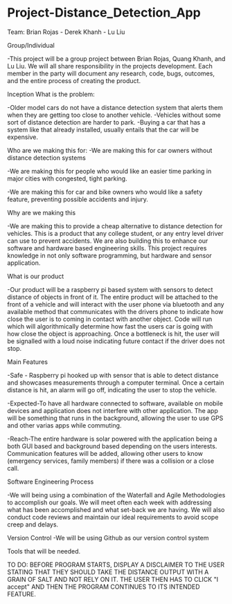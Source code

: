 # Project-Distance_Detection_App
Team: Brian Rojas - Derek Khanh - Lu Liu 


Group/Individual

-This project will be a group project between Brian Rojas, Quang Khanh, and Lu Liu. We will all share responsibility in the projects development. Each member in the party will document any research, code, bugs, outcomes, and the entire process of creating the product. 


Inception
What is the problem:

-Older model cars do not have a distance detection system that alerts them when they are getting too close to another vehicle. 
-Vehicles without some sort of distance detection are harder to park.
-Buying a car that has a system like that already installed, usually entails that the car will be expensive. 

Who are we making this for:
-We are making this for car owners without distance detection systems

-We are making this for people who would like an easier time parking in major cities with congested, tight parking. 

-We are making this for car and bike owners who would like a safety feature, preventing possible accidents and injury.
 
Why are we making this

-We are making this to provide a cheap alternative to distance detection for vehicles. This is a product that any college student, or any entry level driver can use to prevent accidents. We are also building this to enhance our software and hardware based engineering skills. This project requires knowledge in not only software programming, but hardware and sensor application.

What is our product
 
-Our product will be a raspberry pi based system with sensors to detect distance of objects in front of it. The entire product will be attached to the front of a vehicle and will interact with the user phone via bluetooth and any available method that communicates with the drivers phone to indicate how close the user is to coming in contact with another object. Code will run which will algorithmically determine how fast the users car is going with how close the object is approaching. Once a bottleneck is hit, the user will be signalled with a loud noise indicating future contact if the driver does not stop.


Main Features
	

-Safe - Raspberry pi hooked up with sensor that is able to detect distance and showcases measurements through a computer terminal. Once a certain distance is hit, an alarm will go off, indicating the user to stop the vehicle.

-Expected-To have all hardware connected to software, available on mobile devices and application does not interfere with other application. The app will be something that runs in the background, allowing the user to use GPS and other varias apps while commuting. 

-Reach-The entire hardware is solar powered with the application being a both GUI based and background based depending on the users interests. Communication features will be added, allowing other users to know (emergency services, family members) if there was a collision or a close call. 


Software Engineering Process
	
-We will being using a combination of the Waterfall and Agile Methodologies to accomplish our goals. We will meet often each week with addressing what has been accomplished and what set-back we are having. We will also conduct code reviews and maintain our ideal requirements to avoid scope creep and delays.



Version Control
	-We will be using Github as our version control system



Tools that will be needed.







TO DO: BEFORE PROGRAM STARTS, DISPLAY A DISCLAIMER TO THE USER STATING THAT THEY SHOULD TAKE THE DISTANCE OUTPUT WITH A GRAIN OF SALT AND NOT RELY ON IT. THE USER THEN HAS TO CLICK "I accept" AND THEN THE PROGRAM CONTINUES TO ITS INTENDED FEATURE.
